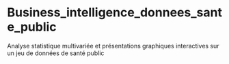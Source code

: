 # Business_intelligence_donnees_sante_public
Analyse statistique multivariée et présentations graphiques interactives sur un jeu de données de santé public
